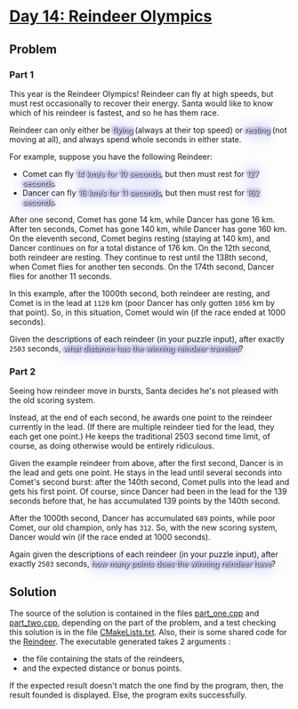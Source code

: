 # [Day 14: Reindeer Olympics](https://adventofcode.com/2015/day/14)

## Problem

### Part 1

This year is the Reindeer Olympics! Reindeer can fly at high speeds, but must rest occasionally to recover their energy. Santa would like to know which of his reindeer is fastest, and so he has them race.

Reindeer can only either be <span style="color:white;text-shadow: 1px 1px 2px black, 0 0 25px blue, 0 0 5px darkblue;">flying</span> (always at their top speed) or <span style="color:white;text-shadow: 1px 1px 2px black, 0 0 25px blue, 0 0 5px darkblue;">resting</span> (not moving at all), and always spend whole seconds in either state.

For example, suppose you have the following Reindeer:

- Comet can fly <span style="color:white;text-shadow: 1px 1px 2px black, 0 0 25px blue, 0 0 5px darkblue;">14 km/s for 10 seconds</span>, but then must rest for <span style="color:white;text-shadow: 1px 1px 2px black, 0 0 25px blue, 0 0 5px darkblue;">127 seconds</span>.
- Dancer can fly <span style="color:white;text-shadow: 1px 1px 2px black, 0 0 25px blue, 0 0 5px darkblue;">16 km/s for 11 seconds</span>, but then must rest for <span style="color:white;text-shadow: 1px 1px 2px black, 0 0 25px blue, 0 0 5px darkblue;">162 seconds</span>.

After one second, Comet has gone 14 km, while Dancer has gone 16 km. After ten seconds, Comet has gone 140 km, while Dancer has gone 160 km. On the eleventh second, Comet begins resting (staying at 140 km), and Dancer continues on for a total distance of 176 km. On the 12th second, both reindeer are resting. They continue to rest until the 138th second, when Comet flies for another ten seconds. On the 174th second, Dancer flies for another 11 seconds.

In this example, after the 1000th second, both reindeer are resting, and Comet is in the lead at `1120` km (poor Dancer has only gotten `1056` km by that point). So, in this situation, Comet would win (if the race ended at 1000 seconds).

Given the descriptions of each reindeer (in your puzzle input), after exactly `2503` seconds, <span style="color:white;text-shadow: 1px 1px 2px black, 0 0 25px blue, 0 0 5px darkblue;">what distance has the winning reindeer traveled</span>?

### Part 2

Seeing how reindeer move in bursts, Santa decides he's not pleased with the old scoring system.

Instead, at the end of each second, he awards one point to the reindeer currently in the lead. (If there are multiple reindeer tied for the lead, they each get one point.) He keeps the traditional 2503 second time limit, of course, as doing otherwise would be entirely ridiculous.

Given the example reindeer from above, after the first second, Dancer is in the lead and gets one point. He stays in the lead until several seconds into Comet's second burst: after the 140th second, Comet pulls into the lead and gets his first point. Of course, since Dancer had been in the lead for the 139 seconds before that, he has accumulated 139 points by the 140th second.

After the 1000th second, Dancer has accumulated `689` points, while poor Comet, our old champion, only has `312`. So, with the new scoring system, Dancer would win (if the race ended at 1000 seconds).

Again given the descriptions of each reindeer (in your puzzle input), after exactly `2503` seconds, <span style="color:white;text-shadow: 1px 1px 2px black, 0 0 25px blue, 0 0 5px darkblue;">how many points does the winning reindeer have</span>?

## Solution

The source of the solution is contained in the files [part_one.cpp](src/part_one.cpp) and [part_two.cpp](src/part_two.cpp), depending on the part of the problem, and a test checking this solution is in the file [CMakeLists.txt](CMakeLists.txt). Also, their is some shared code for the [Reindeer](src/Reindeer.cpp).
The executable generated takes 2 arguments :
- the file containing the stats of the reindeers,
- and the expected distance or bonus points.

If the expected result doesn't match the one find by the program, then, the result founded is displayed.
Else, the program exits successfully.
